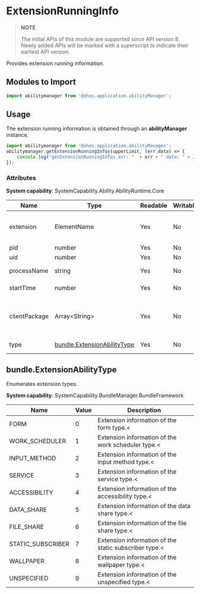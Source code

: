 # ExtensionRunningInfo

> **NOTE**
>
> The initial APIs of this module are supported since API version 8. Newly added APIs will be marked with a superscript to indicate their earliest API version.


Provides extension running information.

## Modules to Import

```js
import abilitymanager from '@ohos.application.abilityManager';
```

## Usage


The extension running information is obtained through an **abilityManager** instance.

```js
import abilitymanager from '@ohos.application.abilityManager';
abilitymanager.getExtensionRunningInfos(upperLimit, (err,data) => { 
    console.log("getExtensionRunningInfos err: "  + err + " data: " + JSON.stringify(data));
});
```


### Attributes

**System capability**: SystemCapability.Ability.AbilityRuntime.Core

| Name| Type| Readable| Writable| Description|
| -------- | -------- | -------- | -------- | -------- |
| extension | ElementName | Yes| No| Information that matches an extension.|
| pid | number | Yes| No| Process ID.|
| uid | number | Yes| No| User ID.|
| processName | string | Yes| No| Process name.|
| startTime | number | Yes| No| Extension start time.|
| clientPackage | Array&lt;String&gt; | Yes| No| Names of all packages in the process.|
| type | [bundle.ExtensionAbilityType](#bundleextensionabilitytype) | Yes| No| Extension type.|


## bundle.ExtensionAbilityType

Enumerates extension types.

**System capability**: SystemCapability.BundleManager.BundleFramework

| Name| Value| Description|
| -------- | -------- | -------- |
| FORM | 0 | Extension information of the form type.< |
| WORK_SCHEDULER | 1 | Extension information of the work scheduler type.< |
| INPUT_METHOD | 2 | Extension information of the input method type.< |
| SERVICE | 3 | Extension information of the service type.< |
| ACCESSIBILITY | 4 | Extension information of the accessibility type.< |
| DATA_SHARE | 5 | Extension information of the data share type.< |
| FILE_SHARE | 6 | Extension information of the file share type.< |
| STATIC_SUBSCRIBER | 7 | Extension information of the static subscriber type.< |
| WALLPAPER | 8 | Extension information of the wallpaper type.< |
| UNSPECIFIED | 9 | Extension information of the unspecified type.< |
